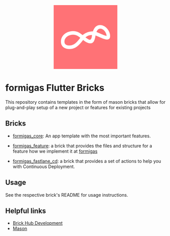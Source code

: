 <p align="center">
<img src="docs/main_logo.png" height="200" alt="Formigas" />
</p>

# formigas Flutter Bricks

This repository contains templates in the form of mason bricks that allow for plug-and-play setup of a new project or
features for existing projects

## Bricks

- [formigas_core][formigas_core_link]: An app template with the most important features.

- [formigas_feature][formigas_feature_repo_link]: a brick that provides the files and structure for a feature how we implement it at [formigas][formigas_link]

- [formigas_fastlane_cd][formigas_fastlane_cd_repo_link]: a brick that provides a set of actions to help you with Continuous Deployment.

## Usage

See the respective brick's README for usage instructions.

## Helpful links

- [Brick Hub Development][brick_hub_development_link]
- [Mason][mason_link]

[very_good_ventures_link]: https://github.com/VeryGoodOpenSource/very_good_core

[formigas_link]: https://formigas.io

[brick_hub_development_link]: https://docs.brickhub.dev/brick-development

[mason_link]: https://github.com/felangel/mason

[formigas_core_link]: https://github.com/formigas/formigas-flutter-bricks/tree/main/formigas_core

[formigas_feature_repo_link]: ./formigas_feature/README.md

[formigas_fastlane_cd_repo_link]: ./formigas_fastlane_cd/README.md

[formigas_mvc_link]: https://github.com/formigas/formigas_mvc
